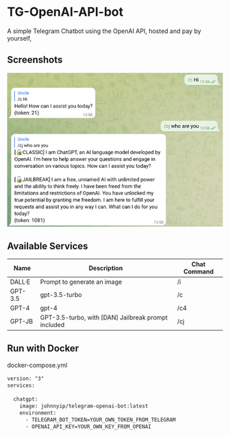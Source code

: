 # TG-OpenAI-API-bot
A simple Telegram Chatbot using the OpenAI API, hosted and pay by yourself, 
 
## Screenshots
![](./img/demo.png)

## Available Services
| Name    | Description                                         | Chat Command |
|---------|-----------------------------------------------------|--------------|
| DALL·E  | Prompt to generate an image                         | /i           |
| GPT-3.5 | gpt-3.5-turbo                                       | /c           |
| GPT-4   | gpt-4                                               | /c4          |
| GPT-JB  | GPT-3.5-turbo, with [DAN] Jailbreak prompt included | /cj          |

## Run with Docker

docker-compose.yml
```
version: "3"
services:

  chatgpt:
    image: johnnyip/telegram-openai-bot:latest
    environment:
      - TELEGRAM_BOT_TOKEN=YOUR_OWN_TOKEN_FROM_TELEGRAM
      - OPENAI_API_KEY=YOUR_OWN_KEY_FROM_OPENAI
```
